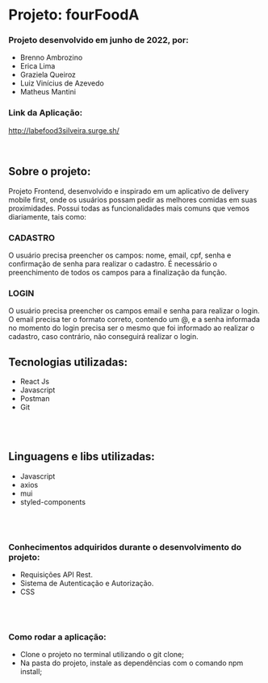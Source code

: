 # Projeto: fourFoodA

### Projeto desenvolvido em junho de 2022, por:
- Brenno Ambrozino
- Erica Lima
- Graziela Queiroz
- Luiz Vinícius de Azevedo
- Matheus Mantini

### Link da Aplicação:

http://labefood3silveira.surge.sh/

<br>

## Sobre o projeto: 
Projeto Frontend, desenvolvido e inspirado em um aplicativo de delivery mobile first, onde os usuários possam pedir as melhores comidas em suas proximidades. Possui todas as funcionalidades mais comuns que vemos diariamente, tais como:

### CADASTRO
O usuário precisa preencher os campos: nome, email, cpf, senha e confirmação de senha para realizar o cadastro. É necessário o preenchimento de todos os campos para a finalização da função.
<br>

### LOGIN
O usuário precisa preencher os campos email e senha para realizar o login. O email precisa ter o formato correto, contendo um @, e a senha informada no momento do login precisa ser o mesmo que foi informado ao realizar o cadastro, caso contrário, não conseguirá realizar o login.
<br>


## Tecnologias utilizadas:
- React Js
- Javascript
- Postman
- Git
<br>
<br>

## Linguagens e libs utilizadas:
- Javascript
- axios
- mui
- styled-components
<br>
<br>

### Conhecimentos adquiridos durante o desenvolvimento do projeto:
- Requisições API Rest.
- Sistema de Autenticação e Autorização.
- CSS
<br>
<br>

### Como rodar a aplicação:
- Clone o projeto no terminal utilizando o git clone;
- Na pasta do projeto, instale as dependências com o comando npm install;
